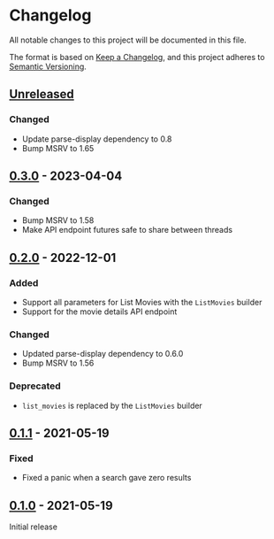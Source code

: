 # Changelog
All notable changes to this project will be documented in this file.

The format is based on [Keep a Changelog](https://keepachangelog.com/en/1.0.0/),
and this project adheres to [Semantic Versioning](https://semver.org/spec/v2.0.0.html).

## [Unreleased]

### Changed

 * Update parse-display dependency to 0.8
 * Bump MSRV to 1.65

## [0.3.0] - 2023-04-04

### Changed

 * Bump MSRV to 1.58
 * Make API endpoint futures safe to share between threads

## [0.2.0] - 2022-12-01

### Added

 * Support all parameters for List Movies with the `ListMovies` builder
 * Support for the movie details API endpoint

### Changed

 * Updated parse-display dependency to 0.6.0
 * Bump MSRV to 1.56

### Deprecated

 * `list_movies` is replaced by the `ListMovies` builder

## [0.1.1] - 2021-05-19

### Fixed

 * Fixed a panic when a search gave zero results

## [0.1.0] - 2021-05-19

Initial release

[Unreleased]: https://github.com/rnestler/yts-api-rs/compare/0.3.0...master
[0.3.0]: https://github.com/rnestler/yts-api-rs/compare/0.2.0...0.3.0
[0.2.0]: https://github.com/rnestler/yts-api-rs/compare/0.1.1...0.2.0
[0.1.1]: https://github.com/rnestler/yts-api-rs/compare/0.1.0...0.1.1
[0.1.0]: https://github.com/rnestler/yts-api-rs/releases/tag/0.1.0
